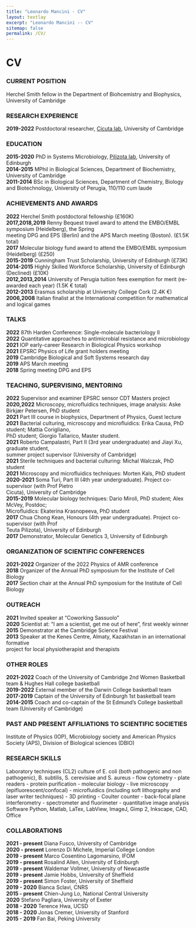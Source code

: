 ```yaml
---
title: "Leonardo Mancini - CV"
layout: textlay
excerpt: "Leonardo Mancini -- CV"
sitemap: false
permalink: /CV/
---
```


# CV

### **CURRENT POSITION**  
Herchel Smith fellow in the Department of Biohcemistry and Biophysics, University of Cambridge

### **RESEARCH EXPERIENCE**  
**2019-2022**       Postdoctoral researcher, [Cicuta lab](https://people.bss.phy.cam.ac.uk/~pc245/), University of Cambridge

### **EDUCATION**  
**2015-2020**       PhD in Systems Microbiology, [Pilizota lab](https://pilizotalab.bio.ed.ac.uk/), University of Edinburgh  
**2014-2015**       MPhil in Biological Sciences, Department of Biochemistry, University of Cambridge  
**2011-2014**       BSc in Biological Sciences, Department of Chemistry, Biology and Biotechnology, University of Perugia, 110/110 cum laude

### **ACHIEVEMENTS AND AWARDS**  
**2022**            Herchel Smith postdoctoral fellowship (£160K)  
**2017,2018,2019**  Renny Bequest travel award to attend the EMBO/EMBL symposium (Heidelberg), the Spring  
                meeting DPG and EPS (Berlin) and the APS March meeting (Boston). (£1.5K total)  
**2017**            Molecular biology fund award to attend the EMBO/EMBL symposium (Heidelberg) (£250)  
**2015-2019**       Cunningham Trust Scholarship, University of Edinburgh (£73K)  
**2014-2015**       Highly Skilled Workforce Scholarship, University of Edinburgh (Declined) (£10K)  
**2012,2013,2014**  University of Perugia tuition fees exemption for merit (re-awarded each year) (1.5K € total)  
**2012-2013**       Erasmus scholarship at University College Cork (2.4K €)  
**2006,2008**       Italian finalist at the International competition for mathematical and logical games

### **TALKS**  
**2022**            87th Harden Conference: Single-molecule bacteriology II  
**2022**            Quantitative approaches to antimicrobial resistance and microbiology  
**2021**            IOP early-career Research in Biological Physics workshop  
**2021**            EPSRC Physics of Life grant holders meeting  
**2019**            Cambridge Biological and Soft Systems research day  
**2019**            APS March meeting  
**2018**            Spring meeting DPG and EPS

### **TEACHING, SUPERVISING, MENTORING**  
**2022**            Supervisor and examiner EPSRC sensor CDT Masters project  
**2020,2022**       Microscopy, microfluidics techniques, image analysis: Aske Birkjær Petersen, PhD student  
**2021**            Part III course in biophysics, Department of Physics, Guest lecture  
**2021**            Bacterial culturing, microscopy and microfluidics: Erika Causa, PhD student; Mattia Corigliano,  
                PhD student; Giorgio Tallarico, Master student.  
**2021**            Roberto Campalastri, Part II (3rd year undergraduate) and Jiayi Xu, graduate student,  
                summer project supervisor (University of Cambridge)  
**2021**            Sterile techniques and bacterial culturing: Michal Walczak, PhD student  
**2021**            Microscopy and microfluidics techniques: Morten Kals, PhD student  
**2020-2021**       Soma Turi, Part III (4th year undergraduate). Project co-supervisor (with Prof Pietro  
                Cicuta), University of Cambridge  
**2015-2019**       Molecular biology techniques: Dario Miroli, PhD student; Alex McVey, Postdoc;  
                Microfluidics: Ekaterina Krasnopeeva, PhD student  
**2017**            Chua Chong Kean, Honours (4th year undergraduate). Project co-supervisor (with Prof  
                Teuta Pilizota), University of Edinburgh  
**2017**            Demonstrator, Molecular Genetics 3, University of Edinburgh

### **ORGANIZATION OF SCIENTIFIC CONFERENCES**  
**2021-2022**       Organizer of the 2022 Physics of AMR conference  
**2018**            Organizer of the Annual PhD symposium for the Institute of Cell Biology  
**2017**            Section chair at the Annual PhD symposium for the Institute of Cell Biology

### **OUTREACH**  
**2021**            Invited speaker at “Coworking Sassuolo”  
**2020**            Scientist at: “I am a scientist, get me out of here”, first weekly winner  
**2015**            Demonstrator at the Cambridge Science Festival  
**2013**            Speaker at the Kenes Centre, Almaty, Kazakhstan in an international formative  
                project for local physiotherapist and therapists 

### **OTHER ROLES**  
**2021-2022**       Coach of the University of Cambridge 2nd Women Basketball team & Hughes Hall college basketball  
**2019-2022**       External member of the Darwin College basketball team  
**2017-2019**       Captain of the University of Edinburgh 1st basketball team  
**2014-2015**       Coach and co-captain of the St Edmund’s College basketball team (University of Cambridge)

### **PAST AND PRESENT AFFILIATIONS TO SCIENTIFIC SOCIETIES**  
Institute of Physics (IOP), Microbiology society and American Physics Society (APS), Division of Biological sciences (DBIO)

### **RESEARCH SKILLS**  
Laboratory techniques (CL2) culture of E. coli (both pathogenic and non pathogenic), B. subtilis, S. cerevisiae and S.
aureus - flow cytometry - plate readers - protein purification - molecular biology - live microscopy
(epifluorescent/confocal) - microfluidics (including soft lithography and laser writer techniques) - 3D printing - Coulter
counter - back-focal plane interferometry - spectrometer and fluorimeter - quantitative image analysis
Software Python, Matlab, LaTex, LabView, ImageJ, Gimp 2, Inkscape, CAD, Office

### **COLLABORATIONS**  
**2021 - present** Diana Fusco, University of Cambridge  
**2020 - present** Lorenzo Di Michele, Imperial College London  
**2019 - present** Marco Cosentino Lagomarsino, IFOM  
**2019 - present** Rosalind Allen, University of Edinburgh  
**2019 - present** Waldemar Vollmer, University of Newcastle  
**2019 - present** Jamie Hobbs, University of Sheffield  
**2019 - present** Simon Foster, University of Sheffield  
**2019 - 2020**    Bianca Sclavi, CNRS  
**2015 - present** Chien-Jung Lo, National Central University  
**2020**           Stefano Pagliara, University of Exeter  
**2018 - 2020**    Terence Hwa, UCSD  
**2018 - 2020**    Jonas Cremer, University of Stanford  
**2015 - 2019**    Fan Bai, Peking University 



